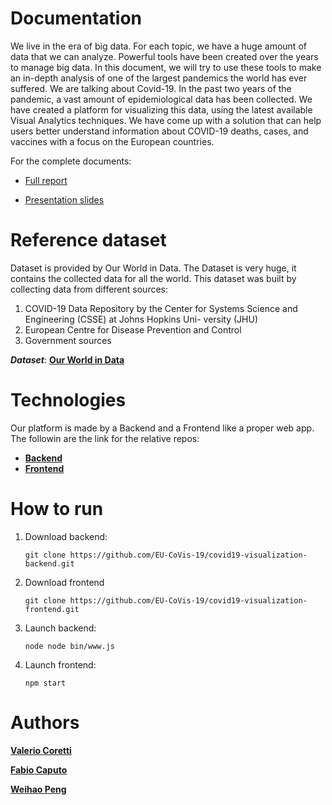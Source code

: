 # Documentation
We live in the era of big data. For each topic, we have a huge amount of data that we can analyze. Powerful tools have been created over the years to manage big data. In this document, we will try to use these tools to make an in-depth analysis of one of the largest pandemics the world has ever suffered. We are talking about Covid-19. In the past two years of the pandemic, a vast amount of epidemiological data has been collected. We have created a platform for visualizing this data, using the latest available Visual Analytics techniques. We have come up with a solution that can help users better understand information about COVID-19 deaths, cases, and vaccines with a focus on the European countries.

For the complete documents:

* [Full report](./report)

* [Presentation slides](./slides)


# Reference dataset
Dataset is provided by Our World in Data. The Dataset is very huge, it contains the collected data for all the world. This dataset was built by collecting data from different sources:

1) COVID-19 Data Repository by the Center for Systems Science and Engineering (CSSE) at Johns Hopkins Uni- versity (JHU)
2) European Centre for Disease Prevention and Control
3) Government sources

***Dataset***: **[Our World in Data](https://github.com/owid/covid-19-data)**

# Technologies
Our platform is made by a Backend and a Frontend like a proper web app. The followin are the link for the relative repos:

* **[Backend](https://github.com/EU-CoVis-19/covid19-visualization-backend)**
* **[Frontend](https://github.com/EU-CoVis-19/covid19-visualization-frontend)**

# How to run

1) Download backend:
    ```
    git clone https://github.com/EU-CoVis-19/covid19-visualization-backend.git
    ```
2) Download frontend
    ```
    git clone https://github.com/EU-CoVis-19/covid19-visualization-frontend.git
    ```
3) Launch backend:
    ```
    node node bin/www.js
    ```
4) Launch frontend:
    ```
    npm start
    ```

# Authors

**[Valerio Coretti](https://www.linkedin.com/in/valerio-coretti-2913721a3/)**

**[Fabio Caputo](https://www.linkedin.com/in/fabio-caputo-41163b171/)**

**[Weihao Peng](https://www.linkedin.com/in/weihao-peng-a872b320a/)**
